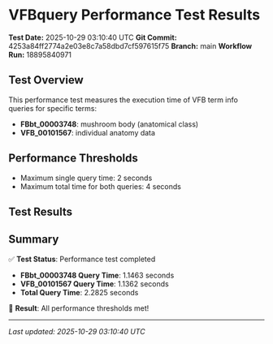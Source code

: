 # VFBquery Performance Test Results

**Test Date:** 2025-10-29 03:10:40 UTC
**Git Commit:** 4253a84ff2774a2e03e8c7a58dbd7cf597615f75
**Branch:** main
**Workflow Run:** 18895840971

## Test Overview

This performance test measures the execution time of VFB term info queries for specific terms:

- **FBbt_00003748**: mushroom body (anatomical class)
- **VFB_00101567**: individual anatomy data

## Performance Thresholds

- Maximum single query time: 2 seconds
- Maximum total time for both queries: 4 seconds

## Test Results



## Summary

✅ **Test Status**: Performance test completed

- **FBbt_00003748 Query Time**: 1.1463 seconds
- **VFB_00101567 Query Time**: 1.1362 seconds
- **Total Query Time**: 2.2825 seconds

🎉 **Result**: All performance thresholds met!

---
*Last updated: 2025-10-29 03:10:40 UTC*
